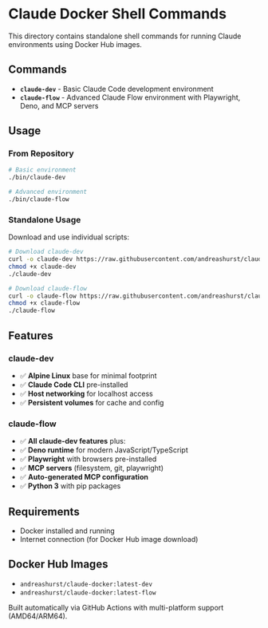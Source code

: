 # Claude Docker Shell Commands

This directory contains standalone shell commands for running Claude environments using Docker Hub images.

## Commands

- **`claude-dev`** - Basic Claude Code development environment
- **`claude-flow`** - Advanced Claude Flow environment with Playwright, Deno, and MCP servers

## Usage

### From Repository
```bash
# Basic environment
./bin/claude-dev

# Advanced environment  
./bin/claude-flow
```

### Standalone Usage
Download and use individual scripts:

```bash
# Download claude-dev
curl -o claude-dev https://raw.githubusercontent.com/andreashurst/claude-docker/main/bin/claude-dev
chmod +x claude-dev
./claude-dev

# Download claude-flow
curl -o claude-flow https://raw.githubusercontent.com/andreashurst/claude-docker/main/bin/claude-flow  
chmod +x claude-flow
./claude-flow
```

## Features

### claude-dev
- ✅ **Alpine Linux** base for minimal footprint
- ✅ **Claude Code CLI** pre-installed
- ✅ **Host networking** for localhost access
- ✅ **Persistent volumes** for cache and config

### claude-flow
- ✅ **All claude-dev features** plus:
- ✅ **Deno runtime** for modern JavaScript/TypeScript
- ✅ **Playwright** with browsers pre-installed
- ✅ **MCP servers** (filesystem, git, playwright)
- ✅ **Auto-generated MCP configuration**
- ✅ **Python 3** with pip packages

## Requirements

- Docker installed and running
- Internet connection (for Docker Hub image download)

## Docker Hub Images

- `andreashurst/claude-docker:latest-dev`
- `andreashurst/claude-docker:latest-flow`

Built automatically via GitHub Actions with multi-platform support (AMD64/ARM64).